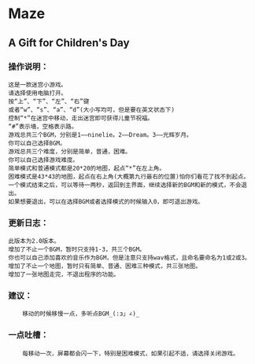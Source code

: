 # Maze  
## A Gift for Children's Day  	

### 操作说明：
	这是一款迷宫小游戏。
	请选择使用电脑打开。
	按“上”、“下”、“左”、“右”键
	或者“w”、“s”、“a”、“d”(大小写均可，但是要在英文状态下)
	控制“*”在迷宫中移动，走出迷宫即可获得儿童节祝福。
	“#”表示墙，空格表示路。
	游戏总共三个BGM，分别是1——ninelie。2——Dream。3——光辉岁月。
	你可以自己选择BGM。
	游戏总共三个难度，分别是简单，普通，困难。
	你可以自己选择游戏难度。
	简单模式和普通模式都是20*20的地图，起点“*”在左上角。
	困难模式是43*43的地图，起点在右上角(大概第九行最右的位置)怕你们看花了找不到起点。
	一个模式结束之后，可以等待一两秒，返回到主界面，继续选择新的BGM和新的模式，不会退出。
	如果想要退出，可以在选择BGM或者选择模式的时候输入0，即可退出游戏。
	

### 更新日志：
	此版本为2.0版本。
	增加了不止一个BGM，暂时只支持1-3，共三个BGM。
	你也可以自己添加喜欢的音乐作为BGM，但是注意只支持wav格式，且命名要命名为1或2或3。
	增加了不止一个地图，暂时只有简单、普通、困难三种模式，共三张地图。
	增加了一张地图走完，不退出程序的功能。


### 建议：
        移动的时候移慢一点，多听点BGM_(:з」∠)_


### 一点吐槽：
        每移动一次，屏幕都会闪一下，特别是困难模式，如果引起不适，请选择关闭游戏。

